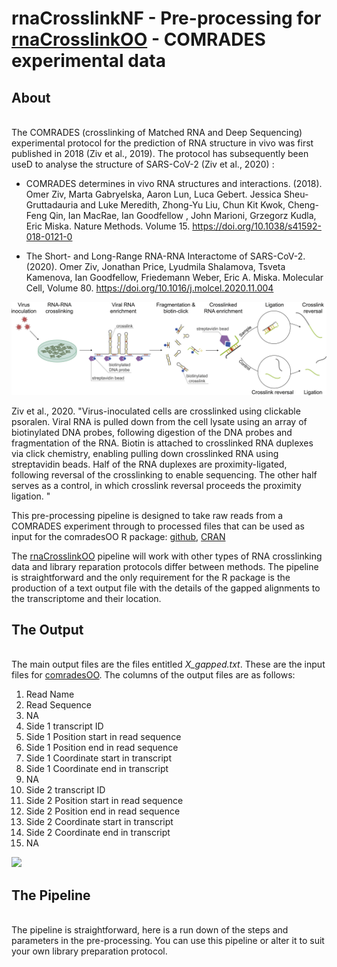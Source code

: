 # rnaCrosslinkNF - Pre-processing for [rnaCrosslinkOO](https://github.com/JLP-BioInf/comradesOO) - COMRADES experimental data


## About
\
The COMRADES (crosslinking of Matched RNA and Deep Sequencing) experimental protocol for the prediction of RNA structure in vivo was first published in 2018 (Ziv et al., 2019). The protocol has subsequently been useD to analyse the structure of SARS-CoV-2 (Ziv et al., 2020) :

* COMRADES determines in vivo RNA structures and interactions. (2018). Omer Ziv, Marta Gabryelska, Aaron Lun, Luca Gebert. Jessica Sheu-Gruttadauria and Luke Meredith, Zhong-Yu Liu,  Chun Kit Kwok, Cheng-Feng Qin, Ian MacRae, Ian Goodfellow , John Marioni, Grzegorz Kudla, Eric Miska.  Nature Methods. Volume 15. https://doi.org/10.1038/s41592-018-0121-0   

* The Short- and Long-Range RNA-RNA Interactome of SARS-CoV-2. (2020). Omer Ziv, Jonathan Price, Lyudmila Shalamova, Tsveta Kamenova, Ian Goodfellow, Friedemann Weber, Eric A. Miska. Molecular Cell,
Volume 80. https://doi.org/10.1016/j.molcel.2020.11.004


![](https://github.com/JLP-BioInf/comradesOO/blob/main/vignettes/comradesProtocol.jpg)

Ziv et al., 2020. "Virus-inoculated cells are crosslinked using clickable psoralen. Viral RNA is pulled down from the cell lysate using an array of biotinylated DNA probes, following digestion of the DNA probes and fragmentation of the RNA. Biotin is attached to crosslinked RNA duplexes via click chemistry, enabling pulling down crosslinked RNA using streptavidin beads. Half of the RNA duplexes are proximity-ligated, following reversal of the crosslinking to enable sequencing. The other half serves as a control, in which crosslink reversal proceeds the proximity ligation. "

This pre-processing pipeline is designed to take raw reads from a COMRADES experiment through to processed files that can be used as input for the comradesOO R package: [github](https://github.com/JLP-BioInf/rnaCrosslinkOO), [CRAN](https://CRAN.R-project.org/package=rnaCrosslinkOO)

The [rnaCrosslinkOO](https://github.com/JLP-BioInf/comradesOO) pipeline will work with other types of RNA crosslinking data and library reparation protocols differ between methods. The pipeline is straightforward and the only requirement for the R package is the production of a text output file with the details of the gapped alignments to the transcriptome and their location.

## The Output

\
The main output files are the files entitled *X_gapped.txt*. These are the input files for [comradesOO](https://github.com/JLP-BioInf/rnaCrosslinkOO). The columns of the output files are as follows:

1. Read Name
2. Read Sequence
3. NA
4. Side 1 transcript ID
5. Side 1 Position start in read sequence
6. Side 1 Position end in read sequence
7. Side 1 Coordinate start in transcript
8. Side 1 Coordinate end in transcript
9. NA
10. Side 2 transcript ID
11. Side 2 Position start in read sequence
12. Side 2 Position end in read sequence
13. Side 2 Coordinate start in transcript
14. Side 2 Coordinate end in transcript
15. NA


![](https://github.com/JLP-BioInf/comradesOO/blob/main/vignettes/inputFileSchematic.jpg)

## The Pipeline
\
The pipeline is straightforward, here is a run down of the steps and parameters in the pre-processing. You can use this pipeline or alter it to suit your own library preparation protocol.
